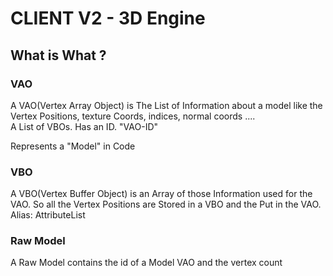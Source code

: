 # CLIENT V2 - 3D Engine 


## What is What ? 

### VAO
A VAO(Vertex Array Object) is The List of Information about a model like the Vertex Positions, texture Coords, indices, normal coords ....    
A List of VBOs.
Has an ID. "VAO-ID"

Represents a "Model" in Code
### VBO

A VBO(Vertex Buffer Object) is an Array of those Information used for the VAO. So all the Vertex Positions are Stored in a VBO and the Put in the VAO.
Alias: AttributeList
### Raw Model
A Raw Model contains the id of a Model VAO and the vertex count